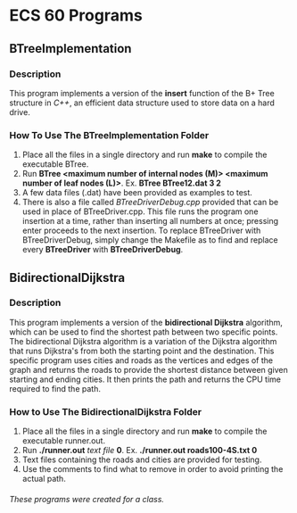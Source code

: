 # ECS 60 Programs
## BTreeImplementation
### Description 

This program implements a version of the **insert** function of the B+ Tree structure in *C++*, an efficient data structure used to store data on a hard drive. 

### How To Use The BTreeImplementation Folder

1) Place all the files in a single directory and run **make** to compile the executable BTree. 
2) Run **BTree <data file> <maximum number of internal nodes (M)> <maximum number of leaf nodes (L)>**.
    Ex. **BTree BTree12.dat 3 2**
3) A few data files (.dat) have been provided as examples to test.
4) There is also a file called *BTreeDriverDebug.cpp* provided that can be used in place of BTreeDriver.cpp. This file runs the program one insertion at a time, rather than inserting all numbers at once; pressing enter proceeds to the next insertion. To replace BTreeDriver with BTreeDriverDebug, simply change the Makefile as to find and replace every **BTreeDriver** with **BTreeDriverDebug**.

## BidirectionalDijkstra
### Description

This program implements a version of the **bidirectional Dijkstra** algorithm, which can be used to find the shortest path between two specific points. The bidirectional Dijkstra algorithm is a variation of the Dijkstra algorithm that runs Dijkstra's from both the starting point and the destination. This specific program uses cities and roads as the vertices and edges of the graph and returns the roads to provide the shortest distance between given starting and ending cities. It then prints the path and returns the CPU time required to find the path.

### How to Use The BidirectionalDijkstra Folder

1) Place all the files in a single directory and run **make** to compile the executable runner.out.
2) Run **./runner.out** *text file* **0**.
    Ex. **./runner.out roads100-4S.txt 0**
3) Text files containing the roads and cities are provided for testing. 
4) Use the comments to find what to remove in order to avoid printing the actual path.

###### These programs were created for a class. 










